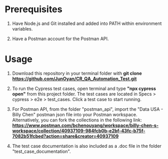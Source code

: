 # Prerequisites
1. Have Node.js and Git installed and added into PATH within environment variables.

2. Have a Postman account for the Postman API.


# Usage
1. Download this repository in your terminal folder with **git clone https://github.com/JunOyan/CR_QA_Automation_Test.git**

2. To run the Cypress test cases, open terminal and type **"npx cypress open"** from this project folder. The test cases are located in Specs > cypress > e2e > test_cases. Click a test case to start running.

3. For Postman API, from the folder "postman_api", import the "Data USA - Billy Chen" postman json file into your Postman workspace. Alternatively, you can fork the collections in the following link: **https://www.postman.com/bchenouyang/workspace/billy-chen-s-workspace/collection/40937109-984fcb0b-e2bf-43fc-b75f-7082b51fcbed?action=share&creator=40937109**

4. The test case documentation is also included as a .doc file in the folder "test_case_documentation".
